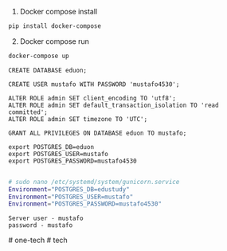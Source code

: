1. Docker compose install
```bash
pip install docker-compose
```

2. Docker compose run
```bash
docker-compose up
```
```
CREATE DATABASE eduon;

CREATE USER mustafo WITH PASSWORD 'mustafo4530';

ALTER ROLE admin SET client_encoding TO 'utf8';
ALTER ROLE admin SET default_transaction_isolation TO 'read committed';
ALTER ROLE admin SET timezone TO 'UTC';

GRANT ALL PRIVILEGES ON DATABASE eduon TO mustafo;
```

```
export POSTGRES_DB=eduon
export POSTGRES_USER=mustafo
export POSTGRES_PASSWORD=mustafo4530
```

```bash

# sudo nano /etc/systemd/system/gunicorn.service
Environment="POSTGRES_DB=edustudy"
Environment="POSTGRES_USER=mustafo"
Environment="POSTGRES_PASSWORD=mustafo4530"
```

```
Server user - mustafo
password - mustafo
```
#   o n e - t e c h  
 #   t e c h  
 